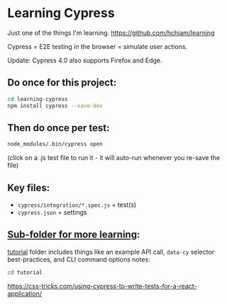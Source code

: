 # Learning Cypress

Just one of the things I'm learning. https://github.com/hchiam/learning

Cypress = E2E testing in the browser = simulate user actions.

Update: Cypress 4.0 also supports Firefox and Edge.

## Do once for this project:

```bash
cd learning-cypress
npm install cypress --save-dev
```

## Then do once per test:

```bash
node_modules/.bin/cypress open
```

(click on a .js test file to run it - it will auto-run whenever you re-save the file)

## Key files:

- `cypress/integration/*.spec.js` = test(s)
- `cypress.json` = settings

## [Sub-folder for more learning](https://github.com/hchiam/learning-cypress/tree/master/tutorial):

[tutorial](https://github.com/hchiam/learning-cypress/tree/master/tutorial) folder includes things like an example API call, `data-cy` selector best-practices, and CLI command options notes:

```bash
cd tutorial
```

<https://css-tricks.com/using-cypress-to-write-tests-for-a-react-application/>

